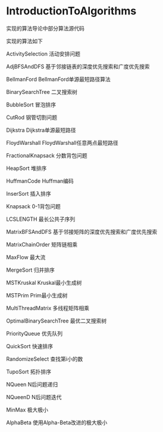 # IntroductionToAlgorithms
实现的算法导论中部分算法源代码

实现的算法如下

ActivitySelection	活动安排问题

AdjBFSAndDFS		基于邻接链表的深度优先搜索和广度优先搜索

BellmanFord			BellmanFord单源最短路径算法

BinarySearchTree 	二叉搜索树

BubbleSort			冒泡排序

CutRod				钢管切割问题

Dijkstra			Dijkstra单源最短路径

FloydWarshall		FloydWarshall任意两点最短路径

FractionalKnapsack	分数背包问题

HeapSort			堆排序

HuffmanCode			Huffman编码

InserSort			插入排序

Knapsack 			0-1背包问题

LCSLENGTH			最长公共子序列

MatrixBFSAndDFS		基于邻接矩阵的深度优先搜索和广度优先搜索

MatrixChainOrder	矩阵链相乘

MaxFlow				最大流

MergeSort			归并排序

MSTKruskal			Kruskal最小生成树

MSTPrim				Prim最小生成树

MultiThreadMatrix	多线程矩阵相乘

OptimalBinarySearchTree    最优二叉搜索树

PriorityQueue 		优先队列

QuickSort			快速排序

RandomizeSelect		查找第i小的数

TupoSort			拓扑排序

NQueen				N后问题递归

NQueenD				N后问题迭代

MinMax				极大极小

AlphaBeta			使用Alpha-Beta改进的极大极小
